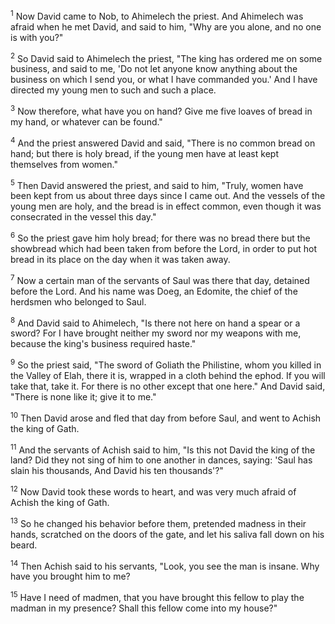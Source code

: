 <sup>1</sup> 
Now David came to Nob, to Ahimelech the priest. And Ahimelech was afraid when he met David, and said to him, "Why are you alone, and no one is with you?" 

<sup>2</sup> 
So David said to Ahimelech the priest, "The king has ordered me on some business, and said to me, 'Do not let anyone know anything about the business on which I send you, or what I have commanded you.' And I have directed my young men to such and such a place. 

<sup>3</sup> 
Now therefore, what have you on hand? Give me five loaves of bread in my hand, or whatever can be found." 

<sup>4</sup> 
And the priest answered David and said, "There is no common bread on hand; but there is holy bread, if the young men have at least kept themselves from women." 

<sup>5</sup> 
Then David answered the priest, and said to him, "Truly, women have been kept from us about three days since I came out. And the vessels of the young men are holy, and the bread is in effect common, even though it was consecrated in the vessel this day." 

<sup>6</sup> 
So the priest gave him holy bread; for there was no bread there but the showbread which had been taken from before the Lord, in order to put hot bread in its place on the day when it was taken away. 

<sup>7</sup> 
Now a certain man of the servants of Saul was there that day, detained before the Lord. And his name was Doeg, an Edomite, the chief of the herdsmen who belonged to Saul. 

<sup>8</sup> 
And David said to Ahimelech, "Is there not here on hand a spear or a sword? For I have brought neither my sword nor my weapons with me, because the king's business required haste." 

<sup>9</sup> 
So the priest said, "The sword of Goliath the Philistine, whom you killed in the Valley of Elah, there it is, wrapped in a cloth behind the ephod. If you will take that, take it. For there is no other except that one here." And David said, "There is none like it; give it to me." 

<sup>10</sup> 
Then David arose and fled that day from before Saul, and went to Achish the king of Gath. 

<sup>11</sup> 
And the servants of Achish said to him, "Is this not David the king of the land? Did they not sing of him to one another in dances, saying: 'Saul has slain his thousands, And David his ten thousands'?" 

<sup>12</sup> 
Now David took these words to heart, and was very much afraid of Achish the king of Gath. 

<sup>13</sup> 
So he changed his behavior before them, pretended madness in their hands, scratched on the doors of the gate, and let his saliva fall down on his beard. 

<sup>14</sup> 
Then Achish said to his servants, "Look, you see the man is insane. Why have you brought him to me? 

<sup>15</sup> 
Have I need of madmen, that you have brought this fellow to play the madman in my presence? Shall this fellow come into my house?"